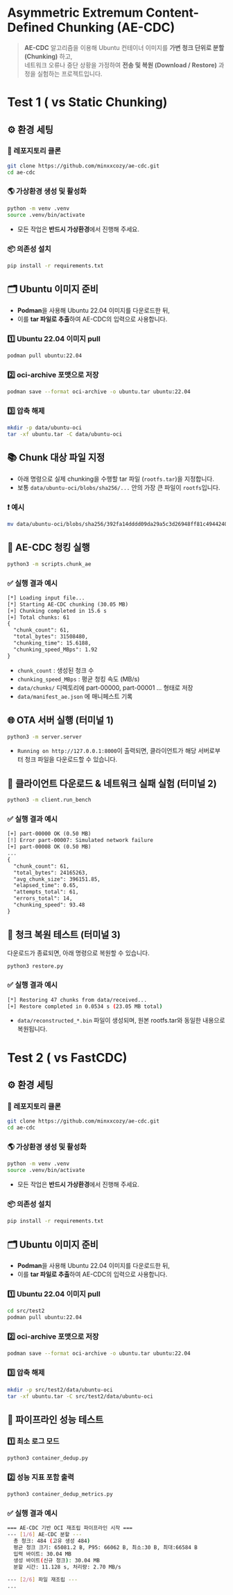 # Asymmetric Extremum Content-Defined Chunking (AE-CDC)
> **AE-CDC** 알고리즘을 이용해 Ubuntu 컨테이너 이미지를 **가변 청크 단위로 분할 (Chunking)** 하고,  
> 네트워크 오류나 중단 상황을 가정하여 **전송 및 복원 (Download / Restore)** 과정을 실험하는 프로젝트입니다.

# Test 1 ( vs Static Chunking)

## ⚙️ 환경 세팅

### 🧱 레포지토리 클론
```bash
git clone https://github.com/minxxcozy/ae-cdc.git
cd ae-cdc
```

### 🌎 가상환경 생성 및 활성화
```bash
python -m venv .venv
source .venv/bin/activate
```
* 모든 작업은 **반드시 가상환경**에서 진행해 주세요.

### 📦 의존성 설치
```bash
pip install -r requirements.txt
```

## 🗂️ Ubuntu 이미지 준비
* **Podman**을 사용해 Ubuntu 22.04 이미지를 다운로드한 뒤,
* 이를 **tar 파일로 추출**하여 AE-CDC의 입력으로 사용합니다.

### 1️⃣ Ubuntu 22.04 이미지 pull
```bash
podman pull ubuntu:22.04
```

### 2️⃣ oci-archive 포맷으로 저장
```bash
podman save --format oci-archive -o ubuntu.tar ubuntu:22.04
```

### 3️⃣ 압축 해제
```bash
mkdir -p data/ubuntu-oci
tar -xf ubuntu.tar -C data/ubuntu-oci
```

## 📚 Chunk 대상 파일 지정 
* 아래 명령으로 실제 chunking을 수행할 tar 파일 (`rootfs.tar`)을 지정합니다.
* 보통 `data/ubuntu-oci/blobs/sha256/...` 안의 가장 큰 파일이 `rootfs`입니다.

### ❗ 예시
```bash
mv data/ubuntu-oci/blobs/sha256/392fa14dddd09da29a5c3d26948ff81c494424035b755d01b84ab12d92127433 data/rootfs.tar
```

## 🔨 AE-CDC 청킹 실행
```bash
python3 -m scripts.chunk_ae
```

### ✅ 실행 결과 예시
```html
[*] Loading input file...
[*] Starting AE-CDC chunking (30.05 MB)
[+] Chunking completed in 15.6 s
[+] Total chunks: 61
{
  "chunk_count": 61,
  "total_bytes": 31508480,
  "chunking_time": 15.6188,
  "chunking_speed_MBps": 1.92
}
```
* `chunk_count` : 생성된 청크 수
* `chunking_speed_MBps` : 평균 청킹 속도 (MB/s)
* `data/chunks/` 디렉토리에 part-00000, part-00001 … 형태로 저장
* `data/manifest_ae.json` 에 매니페스트 기록

## 🌐 OTA 서버 실행 (터미널 1)
```bash
python3 -m server.server
```
* `Running on http://127.0.0.1:8000`이 출력되면, 클라이언트가 해당 서버로부터 청크 파일을 다운로드할 수 있습니다.

## 📡 클라이언트 다운로드 & 네트워크 실패 실험 (터미널 2)
```bash
python3 -m client.run_bench
```

### ✅ 실행 결과 예시
```html
[+] part-00000 OK (0.50 MB)
[!] Error part-00007: Simulated network failure
[+] part-00008 OK (0.50 MB)
...
{
  "chunk_count": 61,
  "total_bytes": 24165263,
  "avg_chunk_size": 396151.85,
  "elapsed_time": 0.65,
  "attempts_total": 61,
  "errors_total": 14,
  "chunking_speed": 93.48
}
```

## 🔁 청크 복원 테스트 (터미널 3)
다운로드가 종료되면, 아래 명령으로 복원할 수 있습니다.
```bash
python3 restore.py
```

### ✅ 실행 결과 예시
```bash
[*] Restoring 47 chunks from data/received...
[+] Restore completed in 0.0534 s (23.05 MB total)
```
* `data/reconstructed_*.bin` 파일이 생성되며, 원본 rootfs.tar와 동일한 내용으로 복원됩니다.  
# Test 2 ( vs FastCDC)

## ⚙️ 환경 세팅

### 🧱 레포지토리 클론
```bash
git clone https://github.com/minxxcozy/ae-cdc.git
cd ae-cdc
```

### 🌎 가상환경 생성 및 활성화
```bash
python -m venv .venv
source .venv/bin/activate
```
* 모든 작업은 **반드시 가상환경**에서 진행해 주세요.

### 📦 의존성 설치
```bash
pip install -r requirements.txt
```

## 🗂️ Ubuntu 이미지 준비
* **Podman**을 사용해 Ubuntu 22.04 이미지를 다운로드한 뒤,
* 이를 **tar 파일로 추출**하여 AE-CDC의 입력으로 사용합니다.

### 1️⃣ Ubuntu 22.04 이미지 pull
```bash
cd src/test2
podman pull ubuntu:22.04
```

### 2️⃣ oci-archive 포맷으로 저장
```bash
podman save --format oci-archive -o ubuntu.tar ubuntu:22.04
```

### 3️⃣ 압축 해제
```bash
mkdir -p src/test2/data/ubuntu-oci
tar -xf ubuntu.tar -C src/test2/data/ubuntu-oci
```

## 🔨 파이프라인 성능 테스트
### 1️⃣ 최소 로그 모드
```bash
python3 container_dedup.py
```

### 2️⃣ 성능 지표 포함 출력
```bash
python3 container_dedup_metrics.py
```

### ✅ 실행 결과 예시
```bash
=== AE-CDC 기반 OCI 재조립 파이프라인 시작 ===
--- [1/6] AE-CDC 분할 ---
  총 청크: 484 (고유 생성 484)
  평균 청크 크기: 65081.2 B, P95: 66062 B, 최소:30 B, 최대:66584 B
  입력 바이트: 30.04 MB
  생성 바이트(신규 청크): 30.04 MB
  분할 시간: 11.128 s, 처리량: 2.70 MB/s
  
--- [2/6] 파일 재조립 ---
...
```
